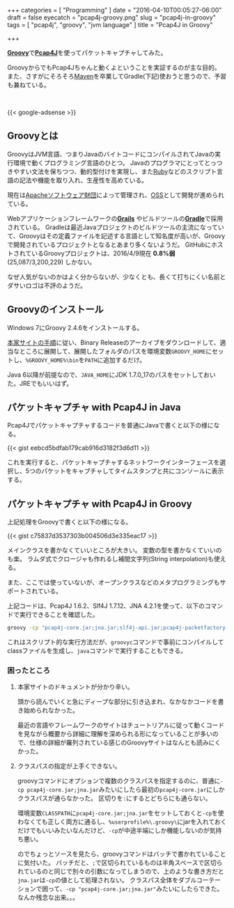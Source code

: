 +++
categories = [ "Programming" ]
date = "2016-04-10T00:05:27-06:00"
draft = false
eyecatch = "pcap4j-groovy.png"
slug = "pcap4j-in-groovy"
tags = [ "pcap4j", "groovy", "jvm language" ]
title = "Pcap4J in Groovy"

+++

[__Groovy__](http://www.groovy-lang.org/index.html)で[__Pcap4J__](https://github.com/kaitoy/pcap4j)を使ってパケットキャプチャしてみた。

GroovyからでもPcap4Jちゃんと動くよということを実証するのが主な目的。
また、さすがにそろそろ[Maven](https://maven.apache.org/)を卒業してGradle(下記)使おうと思うので、予習も兼ねている。

<br>

{{< google-adsense >}}

## Groovyとは
GroovyはJVM言語、つまりJavaのバイトコードにコンパイルされてJavaの実行環境で動くプログラミング言語のひとつ。
Javaのプログラマにとってとっつきやすい文法を保ちつつ、動的型付けを実現し、また[Ruby](https://www.ruby-lang.org/ja/)などのスクリプト言語の記法や機能を取り入れ、生産性を高めている。

現在は[Apacheソフトウェア財団](http://www.apache.org/)によって管理され、[OSS](https://github.com/apache/groovy)として開発が進められている。

Webアプリケーションフレームワークの[__Grails__](https://grails.org/) やビルドツールの[__Gradle__](http://gradle.org/)で採用されている。
Gradleは最近Javaプロジェクトのビルドツールの主流になっていて、Groovyはその定義ファイルを記述する言語として知名度が高いが、Groovyで開発されているプロジェクトとなるとあまり多くないようだ。
GitHubにホストされているGroovyプロジェクトは、2016/4/9現在 __0.8%弱__ (25,087/3,200,229) しかない。

なぜ人気がないのかはよく分からないが、少なくとも、長くて打ちにくい名前とダサいロゴは不評のようだ。

## Groovyのインストール
Windows 7にGroovy 2.4.6をインストールする。

[本家サイトの手順](http://www.groovy-lang.org/install.html)に従い、Binary Releaseのアーカイブをダウンロードして、適当なところに展開して、展開したフォルダのパスを環境変数`GROOVY_HOME`にセットし、`%GROOVY_HOME%\bin`を`PATH`に追加するだけ。

Java 6以降が前提なので、`JAVA_HOME`にJDK 1.7.0_17のパスをセットしておいた。JREでもいいはず。

## パケットキャプチャ with Pcap4J in Java

Pcap4Jでパケットキャプチャするコードを普通にJavaで書くと以下の様になる。

{{< gist eebcd5bdfab179cab916d3182f3d6d11 >}}

これを実行すると、パケットキャプチャするネットワークインターフェースを選択し、5つのパケットをキャプチャしてタイムスタンプと共にコンソールに表示する。

## パケットキャプチャ with Pcap4J in Groovy

上記処理をGroovyで書くと以下の様になる。

{{< gist c75837d3537303b004506d3e335eac17 >}}

メインクラスを書かなくていいところが大きい。
変数の型を書かなくていいのも楽。
ラムダ式でクロージャも作れるし補間文字列(String interpolation)も使える。

また、ここでは使っていないが、オープンクラスなどのメタプログラミングもサポートされている。

上記コードは、Pcap4J 1.6.2、Slf4J 1.7.12、JNA 4.2.1を使って、以下のコマンドで実行できることを確認した。

```cmd
groovy -cp "pcap4j-core.jar;jna.jar;slf4j-api.jar;pcap4j-packetfactory-static.jar" Pcap4jLoop.groovy tcp
```

これはスクリプト的な実行方法だが、`groovyc`コマンドで事前にコンパイルしてclassファイルを生成し、`java`コマンドで実行することもできる。

### 困ったところ

1. 本家サイトのドキュメントが分かり辛い。

    頭から読んでいくと急にディープな部分に引き込まれ、なかなかコードを書き始められなかった。

    最近の言語やフレームワークのサイトはチュートリアルに従って動くコードを見ながら概要から詳細に理解を深められる形になっていることが多いので、仕様の詳細が羅列されている感じのGroovyサイトはなんとも読みにくかった。

2. クラスパスの指定が上手くできない。

    groovyコマンドにオプションで複数のクラスパスを指定するのに、普通に`-cp pcap4j-core.jar;jna.jar`みたいにしたら最初の`pcap4j-core.jar`にしかクラスパスが通らなかった。
    区切りを`:`にするとどちらにも通らない。

    環境変数`CLASSPATH`に`pcap4j-core.jar;jna.jar`をセットしておくと`-cp`を使わなくても正しく両方に通るし、`%userprofile%\.groovy\`にjarを入れておくだけでもいいみたいなんだけど、`-cp`が中途半端にしか機能しないのが気持ち悪い。

    のでちょっとソースを見たら、groovyコマンドはバッチで書かれていることに気付いた。
    バッチだと、`;`で区切られているものは半角スペースで区切られているのと同じで別々の引数になってしまうので、上のような書き方だと`jna.jar`は`-cp`の値として処理されない。
    クラスパス全体をダブルコーテーションで囲って、`-cp "pcap4j-core.jar;jna.jar"`みたいにしたらできた。なんか残念な出来。。。

